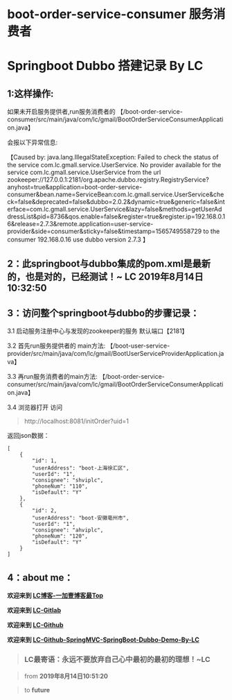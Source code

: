 # boot-order-service-consumer 服务消费者
# Springboot Dubbo 搭建记录 By LC

## 1:这样操作:
 
 如果未开启服务提供者,run服务消费者的
【/boot-order-service-consumer/src/main/java/com/lc/gmail/BootOrderServiceConsumerApplication.java】

会报以下异常信息:

【Caused by: java.lang.IllegalStateException: Failed to check the status of the service com.lc.gmall.service.UserService. No provider available for the service com.lc.gmall.service.UserService from the url zookeeper://127.0.0.1:2181/org.apache.dubbo.registry.RegistryService?anyhost=true&application=boot-order-service-consumer&bean.name=ServiceBean:com.lc.gmall.service.UserService&check=false&deprecated=false&dubbo=2.0.2&dynamic=true&generic=false&interface=com.lc.gmall.service.UserService&lazy=false&methods=getUserAddressList&pid=8736&qos.enable=false&register=true&register.ip=192.168.0.16&release=2.7.3&remote.application=user-service-provider&side=consumer&sticky=false&timestamp=1565749558729 to the consumer 192.168.0.16 use dubbo version 2.7.3
】

## 2：此springboot与dubbo集成的pom.xml是最新的，也是对的，已经测试！~ LC 2019年8月14日10:32:50

## 3：访问整个springboot与dubbo的步骤记录：

3.1 启动服务注册中心与发现的zookeeper的服务 默认端口【2181】

3.2 首先run服务提供者的 main方法:
【/boot-user-service-provider/src/main/java/com/lc/gmail/BootUserServiceProviderApplication.java】

3.3 再run服务消费者的main方法:
【/boot-order-service-consumer/src/main/java/com/lc/gmail/BootOrderServiceConsumerApplication.java】

3.4 浏览器打开 访问
> http://localhost:8081/initOrder?uid=1

返回json数据：

```
[
    {
        "id": 1,
        "userAddress": "boot-上海徐汇区",
        "userId": "1",
        "consignee": "shviplc",
        "phoneNum": "110",
        "isDefault": "Y"
    },
    {
        "id": 2,
        "userAddress": "boot-安徽亳州市",
        "userId": "1",
        "consignee": "ahviplc",
        "phoneNum": "120",
        "isDefault": "Y"
    }
]
```

## 4：about me：

**欢迎来到 [LC博客-一加壹博客最Top](http://www.oneplusone.vip)**

**欢迎来到 [LC-Gitlab](https://gitlab.com/ahviplc)**

**欢迎来到 [LC-Github](https://github.com/ahviplc)**

**欢迎来到 [LC-Github-SpringMVC-SpringBoot-Dubbo-Demo-By-LC](https://github.com/ahviplc/SpringMVC-SpringBoot-Dubbo-Demo-By-LC)**

> ### LC最寄语：永远不要放弃自己心中最初的最初的理想！~LC

> from **2019年8月14日10:51:20**

> to **future**
